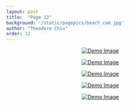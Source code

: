 ```yaml
---
layout: post
title:  "Page 12"
background: '/static/pagepics/beach_cam.jpg'
author: "Theodore Chiu"
order: 12
---
```


<p style="text-align:center;"><a href="{{ "static/pics/18.jpeg" | relative_url}}">
	<img class="img-fluid" src="{{ "static/pics/18.jpeg" | relative_url}}" alt="Demo Image">
</a></p>

<p style="text-align:center;"><a href="{{ "static/pics/17.PNG" | relative_url}}">
	<img class="img-fluid" src="{{ "static/pics/17.PNG" | relative_url}}" alt="Demo Image">
</a></p>

<p style="text-align:center;"><a href="{{ "static/pics/16.JPG" | relative_url}}">
	<img class="img-fluid" src="{{ "static/pics/16.JPG" | relative_url}}" alt="Demo Image">
</a></p>

<p style="text-align:center;"><a href="{{ "static/pics/15.JPG" | relative_url}}">
	<img class="img-fluid" src="{{ "static/pics/15.JPG" | relative_url}}" alt="Demo Image">
</a></p>

<p style="text-align:center;"><a href="{{ "static/pics/14.jpg" | relative_url}}">
	<img class="img-fluid" src="{{ "static/pics/14.jpg" | relative_url}}" alt="Demo Image">
</a></p>

